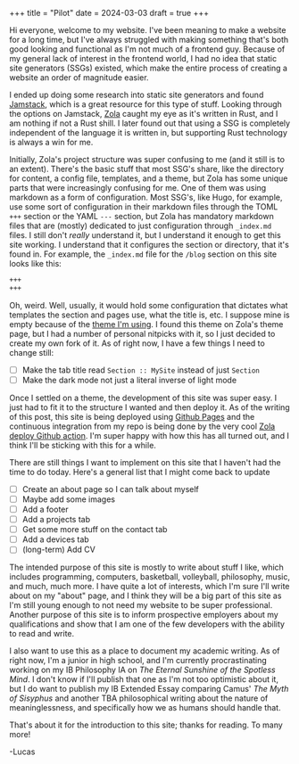 +++
title = "Pilot"
date = 2024-03-03
draft = true
+++

Hi everyone, welcome to my website. I've been meaning to make a website for a
long time, but I've always struggled with making something that's both good
looking and functional as I'm not much of a frontend guy. Because of my general
lack of interest in the frontend world, I had no idea that static site 
generators (SSGs) existed, which make the entire process of creating a website
an order of magnitude easier.

I ended up doing some research into static site generators and found [Jamstack](jamstack.io), 
which is a great resource for this type of stuff. Looking through the options 
on Jamstack, [Zola](https://www.getzola.org) caught my eye as it's written in 
Rust, and I am nothing if not a Rust shill. I later found out that using a 
SSG is completely independent of the language it is written in, but supporting 
Rust technology is always a win for me.

Initially, Zola's project structure was super confusing to me (and it still
is to an extent). There's the basic stuff that most SSG's share, like the 
directory for content, a config file, templates, and a theme, but Zola has some 
unique parts that were increasingly confusing for me. One of them was using
markdown as a form of configuration. Most SSG's, like Hugo, for example, use 
some sort of configuration in their markdown files through the TOML `+++` 
section or the YAML `---` section, but Zola has mandatory markdown files that 
are (mostly) dedicated to just configuration through `_index.md` files. I still
don't *really* understand it, but I understand it enough to get this site 
working. I understand that it configures the section or directory, that it's
found in. For example, the `_index.md` file for the `/blog` section on this site
looks like this:
```md
+++
+++
```
Oh, weird. Well, usually, it would hold some configuration that dictates what
templates the section and pages use, what the title is, etc. I suppose mine is
empty because of the [theme I'm using](https://github.com/pants721/no-style-please). 
I found this theme on Zola's theme page, but I had a number of personal nitpicks
with it, so I just decided to create my own fork of it. As of right now, I have
a few things I need to change still:
- [ ] Make the tab title read `Section :: MySite` instead of just `Section`
- [ ] Make the dark mode not just a literal inverse of light mode

Once I settled on a theme, the development of this site was super easy. I just
had to fit it to the structure I wanted and then deploy it. As of the writing of
this post, this site is being deployed using [Github Pages](https://pages.github.com)
and the continuous integration from my repo is being done by the very cool
[Zola deploy Github action](https://github.com/shalzz/zola-deploy-action). I'm
super happy with how this has all turned out, and I think I'll be sticking with
this for a while.

There are still things I want to implement on this site that I haven't had the 
time to do today. Here's a general list that I might come back to update
- [ ] Create an about page so I can talk about myself
- [ ] Maybe add some images
- [ ] Add a footer
- [ ] Add a projects tab
- [ ] Get some more stuff on the contact tab
- [ ] Add a devices tab
- [ ] (long-term) Add CV

The intended purpose of this site is mostly to write about stuff I like, which 
includes programming, computers, basketball, volleyball, philosophy, music,
and much, much more. I have quite a lot of interests, which I'm sure I'll write 
about on my "about" page, and I think they will be a big part of this site as 
I'm still young enough to not need my website to be super professional. Another
purpose of this site is to inform prospective employers about my qualifications
and show that I am one of the few developers with the ability to read and write.

I also want to use this as a place to document my academic writing. As of right now,
I'm a junior in high school, and I'm currently procrastinating working on my
IB Philosophy IA on *The Eternal Sunshine of the Spotless Mind*. I don't know if
I'll publish that one as I'm not too optimistic about it, but I do want to publish
my IB Extended Essay comparing Camus' *The Myth of Sisyphus* and another TBA
philosophical writing about the nature of meaninglessness, and specifically how
we as humans should handle that.

That's about it for the introduction to this site; thanks for reading.
To many more!

-Lucas
